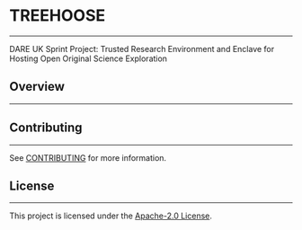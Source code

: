 # TREEHOOSE

---

DARE UK Sprint Project: Trusted Research Environment and Enclave for Hosting
Open Original Science Exploration

## Overview

---

## Contributing

---

See [CONTRIBUTING](./CONTRIBUTING.md) for more information.

## License

---

This project is licensed under the [Apache-2.0 License](./LICENSE).
